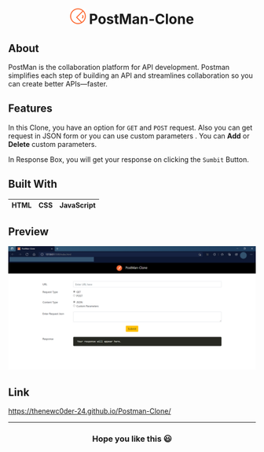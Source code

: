 <h1 align="center"><img src="https://github.com/TheNewC0der-24/Postman-Clone/blob/master/Img/favicon.png"> PostMan-Clone</h1>

## About
PostMan is the collaboration platform for API development. Postman simplifies each step of building an API and streamlines collaboration so you can create better APIs—faster.

## Features
In this Clone, you have an option for `GET` and `POST` request. Also you can get request in JSON form or you can use custom parameters . You can **Add** or **Delete** 
custom parameters. 

In Response Box, you will get your response on clicking the `Sumbit` Button.

## Built With
|HTML|CSS|JavaScript|
|---|---|---|

## Preview
![image](https://github.com/TheNewC0der-24/Postman-Clone/blob/master/Preview.png "Preview")

## Link 
https://thenewc0der-24.github.io/Postman-Clone/

***
<h3 align="center">Hope you like this 😃
